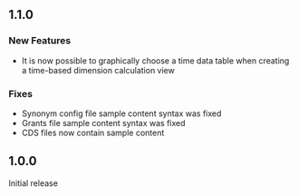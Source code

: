 ## 1.1.0

### New Features
- It is now possible to graphically choose a time data table when creating a time-based dimension calculation view

### Fixes
- Synonym config file sample content syntax was fixed
- Grants file sample content syntax was fixed
- CDS files now contain sample content

## 1.0.0

Initial release